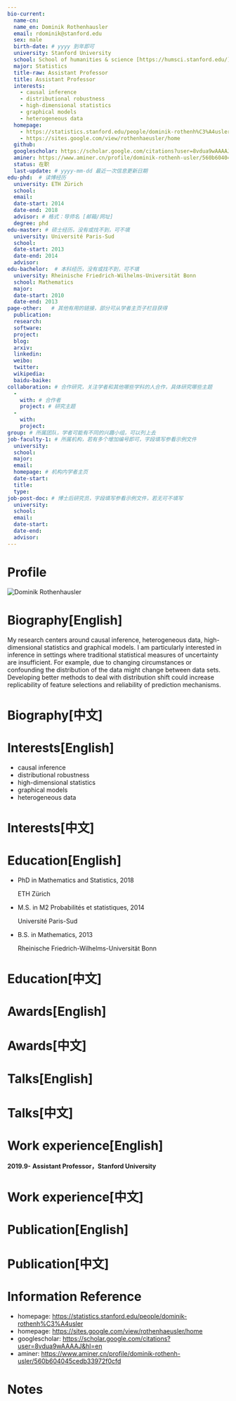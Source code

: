 ```yaml
---
bio-current:
  name-cn: 
  name_en: Dominik Rothenhausler
  email: rdominik@stanford.edu
  sex: male
  birth-date: # yyyy 到年即可
  university: Stanford University 
  school: School of humanities & science [https://humsci.stanford.edu/]
  major: Statistics
  title-raw: Assistant Professor
  title: Assistant Professor
  interests: 
    - causal inference
    - distributional robustness
    - high-dimensional statistics
    - graphical models
    - heterogeneous data
  homepage: 
    - https://statistics.stanford.edu/people/dominik-rothenh%C3%A4usler
    - https://sites.google.com/view/rothenhaeusler/home
  github: 
  googlescholar: https://scholar.google.com/citations?user=8vdua9wAAAAJ&hl=en 
  aminer: https://www.aminer.cn/profile/dominik-rothenh-usler/560b604045cedb33972f0cfd
  status: 在职
  last-update: # yyyy-mm-dd 最近一次信息更新日期
edu-phd:  # 读博经历
  university: ETH Zürich
  school: 
  email: 
  date-start: 2014
  date-end: 2018 
  advisor: # 格式：导师名 [邮箱/网址]
  degree: phd
edu-master: # 硕士经历，没有或找不到，可不填
  university: Université Paris-Sud
  school: 
  date-start: 2013
  date-end: 2014
  advisor:
edu-bachelor:  # 本科经历，没有或找不到，可不填
  university: Rheinische Friedrich-Wilhelms-Universität Bonn
  school: Mathematics
  major: 
  date-start: 2010
  date-end: 2013
page-other:   # 其他有用的链接，部分可从学者主页子栏目获得
  publication: 
  research: 
  software: 
  project: 
  blog: 
  arxiv: 
  linkedin: 
  weibo:
  twitter:
  wikipedia:
  baidu-baike:
collaboration: # 合作研究，关注学者和其他哪些学科的人合作，具体研究哪些主题
  - 
    with: # 合作者
    project: # 研究主题
  - 
    with: 
    project: 
group: # 所属团队，学者可能有不同的兴趣小组，可以列上去
job-faculty-1: # 所属机构，若有多个增加编号即可，字段填写参看示例文件
  university: 
  school: 
  major: 
  email: 
  homepage: # 机构内学者主页
  date-start: 
  title: 
  type: 
job-post-doc: # 博士后研究员，字段填写参看示例文件，若无可不填写
  university: 
  school: 
  email: 
  date-start: 
  date-end: 
  advisor: 
---
```


# Profile

![Dominik Rothenhausler](https://statistics.stanford.edu/sites/g/files/sbiybj6031/f/styles/large-square/public/Dominik-Rothenh%C3%A4usler.jpg?itok=PUkQ2ZZO)

# Biography[English]

My research centers around causal inference, heterogeneous data, high-dimensional statistics and graphical models. I am particularly interested in inference in settings where traditional statistical measures of uncertainty are insufficient. For example, due to changing circumstances or confounding the distribution of the data might change between data sets. Developing better methods to deal with distribution shift could increase replicability of feature selections and reliability of prediction mechanisms.

# Biography[中文]

# Interests[English]

- causal inference
- distributional robustness
- high-dimensional statistics
- graphical models
- heterogeneous data

# Interests[中文]

# Education[English]

- PhD in Mathematics and Statistics, 2018
    
    ETH Zürich

- M.S. in M2 Probabilités et statistiques, 2014
    
    Université Paris-Sud

- B.S. in Mathematics, 2013
    
    Rheinische Friedrich-Wilhelms-Universität Bonn

# Education[中文]

# Awards[English]

# Awards[中文]

# Talks[English]

# Talks[中文]

# Work experience[English]

**2019.9-**  **Assistant Professor，Stanford University**

# Work experience[中文]

# Publication[English]

# Publication[中文]

# Information Reference

- homepage: https://statistics.stanford.edu/people/dominik-rothenh%C3%A4usler
- homepage: https://sites.google.com/view/rothenhaeusler/home
- googlescholar: https://scholar.google.com/citations?user=8vdua9wAAAAJ&hl=en 
- aminer: https://www.aminer.cn/profile/dominik-rothenh-usler/560b604045cedb33972f0cfd

# Notes